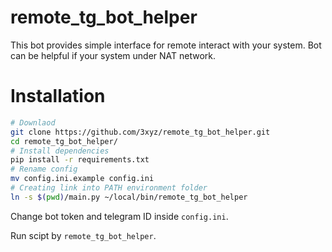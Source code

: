 # remote_tg_bot_helper
This bot provides simple interface for remote interact with your system. Bot can be helpful if your system under NAT network.

# Installation

```sh
# Downlaod
git clone https://github.com/3xyz/remote_tg_bot_helper.git
cd remote_tg_bot_helper/
# Install dependencies
pip install -r requirements.txt
# Rename config
mv config.ini.example config.ini
# Creating link into PATH environment folder
ln -s $(pwd)/main.py ~/local/bin/remote_tg_bot_helper
```

Change bot token and telegram ID inside `config.ini`.

Run scipt by `remote_tg_bot_helper`.
